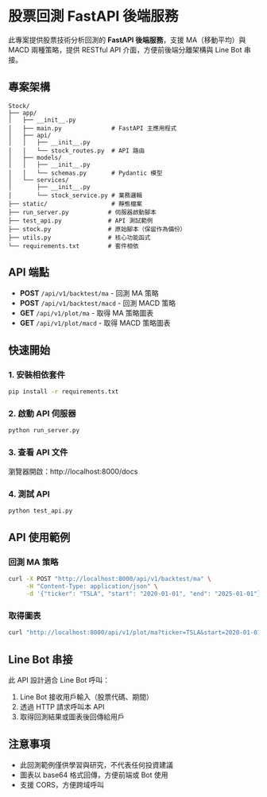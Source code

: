 # 股票回測 FastAPI 後端服務

此專案提供股票技術分析回測的 **FastAPI 後端服務**，支援 MA（移動平均）與 MACD 兩種策略，提供 RESTful API 介面，方便前後端分離架構與 Line Bot 串接。

## 專案架構

```
Stock/
├── app/
│   ├── __init__.py
│   ├── main.py              # FastAPI 主應用程式
│   ├── api/
│   │   ├── __init__.py
│   │   └── stock_routes.py  # API 路由
│   ├── models/
│   │   ├── __init__.py
│   │   └── schemas.py       # Pydantic 模型
│   └── services/
│       ├── __init__.py
│       └── stock_service.py # 業務邏輯
├── static/                  # 靜態檔案
├── run_server.py           # 伺服器啟動腳本
├── test_api.py             # API 測試範例
├── stock.py                # 原始腳本（保留作為備份）
├── utils.py                # 核心功能函式
└── requirements.txt        # 套件相依
```

## API 端點

- **POST** `/api/v1/backtest/ma` - 回測 MA 策略
- **POST** `/api/v1/backtest/macd` - 回測 MACD 策略  
- **GET** `/api/v1/plot/ma` - 取得 MA 策略圖表
- **GET** `/api/v1/plot/macd` - 取得 MACD 策略圖表

## 快速開始

### 1. 安裝相依套件
```bash
pip install -r requirements.txt
```

### 2. 啟動 API 伺服器
```bash
python run_server.py
```

### 3. 查看 API 文件
瀏覽器開啟：http://localhost:8000/docs

### 4. 測試 API
```bash
python test_api.py
```

## API 使用範例

### 回測 MA 策略
```bash
curl -X POST "http://localhost:8000/api/v1/backtest/ma" \
     -H "Content-Type: application/json" \
     -d '{"ticker": "TSLA", "start": "2020-01-01", "end": "2025-01-01"}'
```

### 取得圖表
```bash
curl "http://localhost:8000/api/v1/plot/ma?ticker=TSLA&start=2020-01-01&end=2025-01-01"
```

## Line Bot 串接

此 API 設計適合 Line Bot 呼叫：
1. Line Bot 接收用戶輸入（股票代碼、期間） 
2. 透過 HTTP 請求呼叫本 API
3. 取得回測結果或圖表後回傳給用戶

## 注意事項
- 此回測範例僅供學習與研究，不代表任何投資建議
- 圖表以 base64 格式回傳，方便前端或 Bot 使用
- 支援 CORS，方便跨域呼叫

